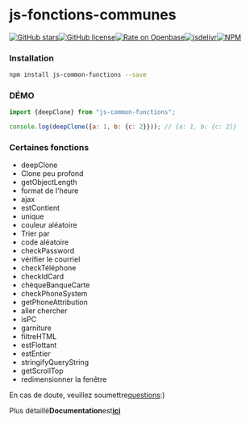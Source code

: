 # js-fonctions-communes

[![GitHub stars](https://img.shields.io/github/stars/Magic-Academy/js-common-functions)](https://github.com/Magic-Academy/js-common-functions/stargazers)[![GitHub license](https://img.shields.io/github/license/Magic-Academy/js-common-functions)](https://github.com/Magic-Academy/js-common-functions/blob/master/LICENSE)[![Rate on Openbase](https://badges.openbase.io/js/rating/js-common-functions.svg)](https://openbase.io/js/js-common-functions?utm_source=embedded&utm_medium=badge&utm_campaign=rate-badge)[![jsdelivr](https://data.jsdelivr.com/v1/package/npm/js-common-functions/badge?style=rounded)](https://www.jsdelivr.com/package/npm/js-common-functions)[![NPM](https://nodei.co/npm/js-common-functions.png)](https://nodei.co/npm/js-common-functions/)

### Installation

```bash
npm install js-common-functions --save
```

### DÉMO

```js
import {deepClone} from "js-common-functions";

console.log(deepClone({a: 1, b: {c: 2}})); // {a: 1, b: {c: 2}}

```

### Certaines fonctions

-   deepClone
-   Clone peu profond
-   getObjectLength
-   format de l'heure
-   ajax
-   estContient
-   unique
-   couleur aléatoire
-   Trier par
-   code aléatoire
-   checkPassword
-   vérifier le courriel
-   checkTéléphone
-   checkIdCard
-   chèqueBanqueCarte
-   checkPhoneSystem
-   getPhoneAttribution
-   aller chercher
-   isPC
-   garniture
-   filtreHTML
-   estFlottant
-   estEntier
-   stringifyQueryString
-   getScrollTop
-   redimensionner la fenêtre

En cas de doute, veuillez soumettre[questions](https://github.com/Magic-Academy/js-common-functions/issues/new):)

Plus détaillé**Documentation**est[**ici**](https://Magic-Academy.github.io/js-common-functions/)
